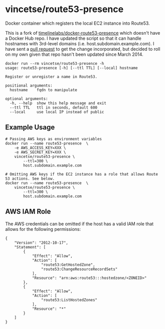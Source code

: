 # vincetse/route53-presence

Docker container which registers the local EC2 instance into Route53.

This is a fork of [timelinelabs/docker-route53-presence](https://github.com/timelinelabs/docker-route53-presence) which doesn't have a Docker Hub repo.  I have updated the script so that it can handle hostnames with 3rd-level domains (i.e. host.subdomain.example.com).  I have sent a [pull request](https://github.com/timelinelabs/docker-route53-presence/pull/1) to get the change incorporated, but decided to roll on my own given that repo hasn't been updated since March 2014.

```
docker run --rm vincetse/route53-presence -h
usage: route53-presence [-h] [--ttl TTL] [--local] hostname

Register or unregister a name in Route53.

positional arguments:
  hostname    fqdn to manipulate

optional arguments:
  -h, --help  show this help message and exit
  --ttl TTL   ttl in seconds, default 600
  --local     use local IP instead of public
```

## Example Usage

```
# Passing AWS keys as environment variables
docker run --name route53-presence  \
    -e AWS_ACCESS_KEY=XXX \
    -e AWS_SECRET_KEY=XXX \
    vincetse/route53-presence \
        --ttl=300 \
        host.subdomain.example.com

# Omitting AWS keys if the EC2 instance has a role that allows Route 53 actions. See below.
docker run --name route53-presence  \
    vincetse/route53-presence \
        --ttl=300 \
        host.subdomain.example.com
```

## AWS IAM Role

The AWS credentials can be omitted if the host has a valid IAM role that allows for the following permissions:

```
{
    "Version": "2012-10-17",
    "Statement": [
        {
            "Effect": "Allow",
            "Action": [
                "route53:GetHostedZone",
                "route53:ChangeResourceRecordSets"
            ],
            "Resource": "arn:aws:route53:::hostedzone/<ZONEID>"
        },
        {
            "Effect": "Allow",
            "Action": [
                "route53:ListHostedZones"
            ],
            "Resource": "*"
        }
    ]
}
```
